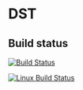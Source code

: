 # DST

## Build status

[![Build Status][buildBadge]][builds]

[![Linux Build Status][linuxBuildBadge]][builds]

[buildBadge]: https://github.com/bi-ts/dst/actions/workflows/cmake.yml/badge.svg?branch=master
[linuxBuildBadge]: https://github.com/bi-ts/dst/actions/workflows/cmake-unix-makefiles.yml/badge.svg?branch=master
[builds]: https://github.com/bi-ts/dst/actions

